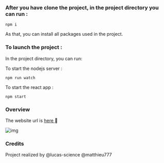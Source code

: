### After you have clone the project, in the project directory you can run : 

```npm i ```   

As that, you can install all packages used in the project.

### To launch the project : 

In the project directory, you can run:  

To start the nodejs server :

 `npm run watch`

To start the react app :

 `npm start`

### Overview 

The website url is [here ](https://ichat-wine.vercel.app/) :rocket:

![img](https://media.discordapp.net/attachments/701530343932690522/833320728803409920/unknown.png?width=768&height=370)


### Credits

Project realized by @lucas-science @matthieu777
